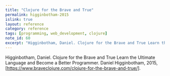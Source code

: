 ```yaml
---
title: "Clojure for the Brave and True"
permalink: higginbotham-2015
islink: true
layout: reference
category: reference
tags: [programming, web_development, clojure]
note_id: 60
excerpt: "Higginbotham, Daniel. Clojure for the Brave and True Learn the Ultimate Language and Become a Better Programmer. Daniel Higginbotham, 2015, [https://www.braveclojure.com/clojure-for-the-brave-and-true/]."
---
```


Higginbotham, Daniel. Clojure for the Brave and True Learn the Ultimate Language and Become a Better Programmer. Daniel Higginbotham, 2015, [https://www.braveclojure.com/clojure-for-the-brave-and-true/].
